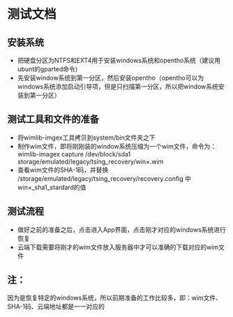# 测试文档

## 安装系统

  * 把硬盘分区为NTFS和EXT4用于安装windows系统和opentho系统（建议用ubunt的gparted命令）
  * 先安装window系统到第一分区，然后安装opentho（opentho可以为windows系统添加启动引导项，但是只扫描第一分区，所以把window系统安装到第一分区）
  
## 测试工具和文件的准备

  * 将wimlib-imgex工具拷贝到system/bin文件夹之下
  * 制作wim文件，即将刚刚装的window系统压缩为一个wim文件，命令为：wimlib-imagex  capture   /dev/block/sda1   storage/emulated/legacy/tsing_recovery/win×.wim 
  * 查看wim文件的SHA-1码，并替换 /storage/emulated/legacy/tsing_recovery/recovery.config 中win×_sha1_stardard的值
  
## 测试流程

  * 做好之前的准备之后，点击进入App界面，点击刚才对应的windows系统进行恢复
  * 云端下载需要将刚才的wim文件放入服务器中才可以准确的下载对应的wim文件
  
## 注：
  因为是恢复特定的windows系统，所以前期准备的工作比较多，即：wim文件、SHA-1码、云端地址都是一一对应的
